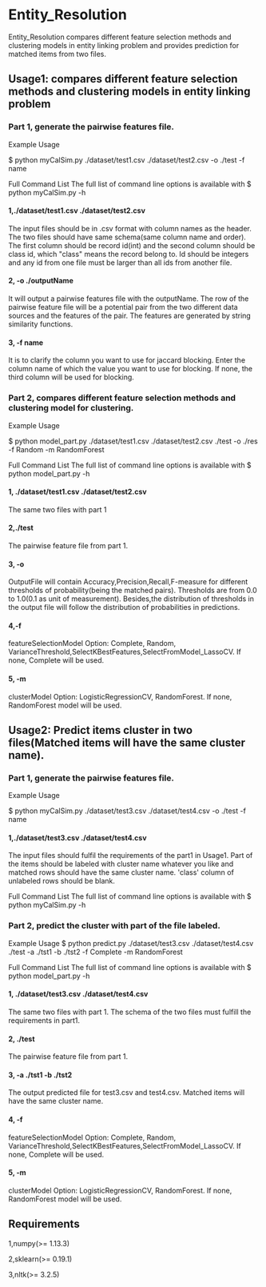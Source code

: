 # Entity_Resolution

Entity_Resolution compares different feature selection methods and clustering models in entity linking problem and provides prediction for matched items from two files.

## Usage1: compares different feature selection methods and clustering models in entity linking problem

### Part 1, generate the pairwise features file.
Example Usage

$ python myCalSim.py ./dataset/test1.csv ./dataset/test2.csv -o ./test -f name

Full Command List
The full list of command line options is available with $ python myCalSim.py -h

#### 1,./dataset/test1.csv ./dataset/test2.csv
The input files should be in .csv format with column names as the header. The two files should have same schema(same column name and order). The first column should be record id(int) and the second column should be class id, which "class" means the record belong to. Id should be integers and any id from one file must be larger than all ids from another file.

#### 2, -o ./outputName
It will output a pairwise features file with the outputName. The row of the pairwise feature file will be a potential pair from the two different data sources and the features of the pair. The features are generated by string similarity functions.

#### 3, -f name
It is to clarify the column you want to use for jaccard blocking. Enter the column name of which the value you want to use for blocking. If none, the third column will be used for blocking.

### Part 2, compares different feature selection methods and clustering model for clustering.
Example Usage

$ python model_part.py ./dataset/test1.csv ./dataset/test2.csv ./test -o ./res -f Random -m RandomForest

Full Command List
The full list of command line options is available with $ python model_part.py -h

#### 1, ./dataset/test1.csv ./dataset/test2.csv
The same two files with part 1

#### 2,./test
The pairwise feature file from part 1.

#### 3, -o <outputFile>
OutputFile will contain Accuracy,Precision,Recall,F-measure for different thresholds of probability(being the matched pairs). Thresholds are from 0.0 to 1.0(0.1 as unit of measurement). Besides,the distribution of thresholds in the output file will follow the distribution of probabilities in predictions.

#### 4,-f <featureSelectionModel>
featureSelectionModel Option: Complete, Random, VarianceThreshold,SelectKBestFeatures,SelectFromModel_LassoCV. If none, Complete will be used.

#### 5, -m <clusterModel>
clusterModel Option: LogisticRegressionCV, RandomForest. If none, RandomForest model will be used.


## Usage2: Predict items cluster in two files(Matched items will have the same cluster name).

### Part 1, generate the pairwise features file.
Example Usage

$ python myCalSim.py ./dataset/test3.csv ./dataset/test4.csv -o ./test -f name
#### 1,./dataset/test3.csv ./dataset/test4.csv
The input files should fulfil the requirements of the part1 in Usage1. Part of the items should be labeled with cluster name whatever you like and matched rows should have the same cluster name. 'class' column of unlabeled rows should be blank.

Full Command List
The full list of command line options is available with $ python myCalSim.py -h

### Part 2, predict the cluster with part of the file labeled.
Example Usage
$ python predict.py ./dataset/test3.csv ./dataset/test4.csv ./test -a ./tst1 -b ./tst2 -f Complete -m RandomForest

Full Command List
The full list of command line options is available with $ python model_part.py -h

#### 1, ./dataset/test3.csv ./dataset/test4.csv
The same two files with part 1. The schema of the two files must fulfill the requirements in part1.

#### 2, ./test
The pairwise feature file from part 1.

#### 3, -a ./tst1 -b ./tst2
The output predicted file for test3.csv and test4.csv. Matched items will have the same cluster name.

#### 4, -f
featureSelectionModel Option: Complete, Random, VarianceThreshold,SelectKBestFeatures,SelectFromModel_LassoCV. If none, Complete will be used.

#### 5, -m <clusterModel>
clusterModel Option: LogisticRegressionCV, RandomForest. If none, RandomForest model will be used.


## Requirements
1,numpy(>= 1.13.3)

2,sklearn(>= 0.19.1)

3,nltk(>= 3.2.5)
